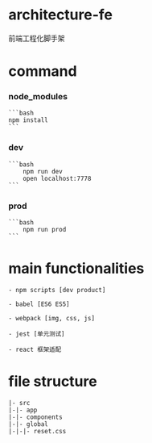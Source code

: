 # architecture-fe 

前端工程化脚手架

# command

### node_modules
	```bash
	npm install
	```

### dev
	```bash
	    npm run dev
	    open localhost:7778
	```
### prod
	```bash
	    npm run prod
	```

# main functionalities

	- npm scripts [dev product]

	- babel [ES6 ES5]

	- webpack [img, css, js]

	- jest [单元测试]

	- react 框架适配

# file structure

	|- src    
	|-|- app    
	|-|- components    
	|-|- global     
	|-|-|- reset.css     

